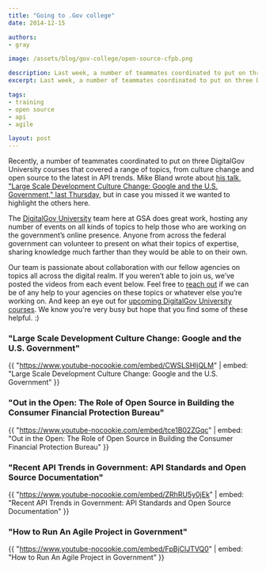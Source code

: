 ```yaml
---
title: "Going to .Gov college"
date: 2014-12-15

authors:
- gray

image: /assets/blog/gov-college/open-source-cfpb.png

description: Last week, a number of teammates coordinated to put on three DigitalGov University courses that covered a range of topics, from culture change and open source to the latest in API trends.
excerpt: Last week, a number of teammates coordinated to put on three DigitalGov University courses that covered a range of topics, from culture change and open source to the latest in API trends.

tags:
- training
- open source
- api
- agile

layout: post
---
```

Recently, a number of teammates coordinated to put on three DigitalGov University courses that covered a range of topics, from culture change and open source to the latest in API trends. Mike Bland wrote about [his talk, "Large Scale Development Culture Change: Google and the U.S. Government," last Thursday](https://18f.gsa.gov/2014/12/11/large-scale-development-culture-change/), but in case you missed it we wanted to highlight the others here.

<!-- more -->

The [DigitalGov University](https://www.digitalgov.gov/digitalgov-university/) team here at GSA does great work, hosting any number of events on all kinds of topics to help those who are working on the government’s online presence.  Anyone from across the federal government can volunteer to present on what their topics of expertise, sharing knowledge much farther than they would be able to on their own.

Our team is passionate about collaboration with our fellow agencies on topics all across the digital realm.  If you weren’t able to join us, we’ve posted the videos from each event below.  Feel free to [reach out](mailto:18f@gsa.gov) if we can be of any help to your agencies on these topics or whatever else you’re working on.  And keep an eye out for [upcoming DigitalGov University courses](https://www.digitalgov.gov/events/).  We know you're very busy but hope that you find some of these helpful.  :)

### "Large Scale Development Culture Change: Google and the U.S. Government"

{{ "https://www.youtube-nocookie.com/embed/CWSLSHljQLM" | embed: "Large Scale Development Culture Change: Google and the U.S. Government" }}

### "Out in the Open: The Role of Open Source in Building the Consumer Financial Protection Bureau"

{{ "https://www.youtube-nocookie.com/embed/tce1B02ZGqc" | embed: "Out in the Open: The Role of Open Source in Building the Consumer Financial Protection Bureau" }}

### "Recent API Trends in Government: API Standards and Open Source Documentation"

{{ "https://www.youtube-nocookie.com/embed/ZRhRU5y0jEk" | embed: "Recent API Trends in Government: API Standards and Open Source Documentation" }}

### "How to Run An Agile Project in Government"

{{ "https://www.youtube-nocookie.com/embed/FpBjClJTVQ0" | embed: "How to Run An Agile Project in Government" }}
